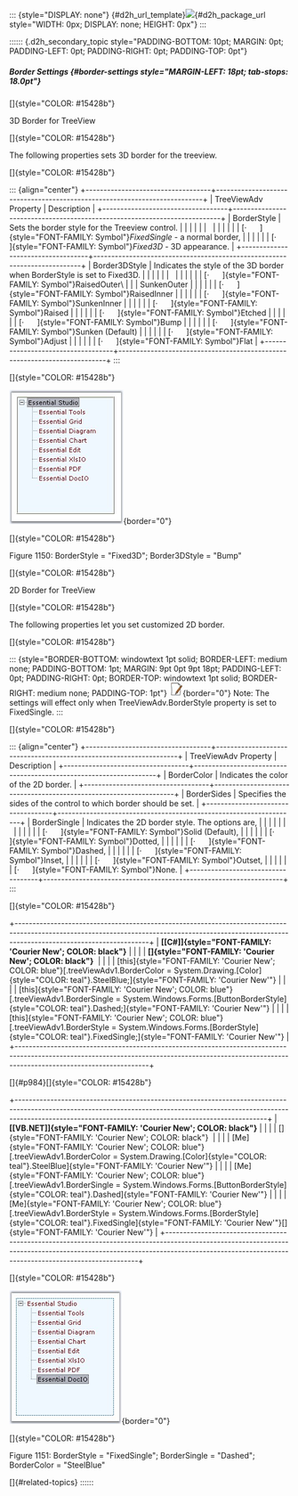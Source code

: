 ::: {style="DISPLAY: none"}
[](ms-xhelp:///?Id=d2h_url_template){#d2h_url_template}![](!package_url!){#d2h_package_url style="WIDTH: 0px; DISPLAY: none; HEIGHT: 0px"}
:::

:::::: {.d2h_secondary_topic style="PADDING-BOTTOM: 10pt; MARGIN: 0pt; PADDING-LEFT: 0pt; PADDING-RIGHT: 0pt; PADDING-TOP: 0pt"}
##### Border Settings {#border-settings style="MARGIN-LEFT: 18pt; tab-stops: 18.0pt"}

[]{style="COLOR: #15428b"} 

3D Border for TreeView

[]{style="COLOR: #15428b"} 

The following properties sets 3D border for the treeview.

[]{style="COLOR: #15428b"} 

::: {align="center"}
+-----------------------------------+--------------------------------------------------------------------------+
| TreeViewAdv Property              | Description                                                              |
+-----------------------------------+--------------------------------------------------------------------------+
| BorderStyle                       | Sets the border style for the Treeview control.                          |
|                                   |                                                                          |
|                                   |                                                                          |
|                                   |                                                                          |
|                                   | [·      ]{style="FONT-FAMILY: Symbol"}*FixedSingle* - a normal border,   |
|                                   |                                                                          |
|                                   | [·      ]{style="FONT-FAMILY: Symbol"}*Fixed3D* - 3D appearance.         |
+-----------------------------------+--------------------------------------------------------------------------+
| Border3DStyle                     | Indicates the style of the 3D border when BorderStyle is set to Fixed3D. |
|                                   |                                                                          |
|                                   |                                                                          |
|                                   |                                                                          |
|                                   | [·      ]{style="FONT-FAMILY: Symbol"}RaisedOuter\                       |
|                                   | SunkenOuter                                                              |
|                                   |                                                                          |
|                                   | [·      ]{style="FONT-FAMILY: Symbol"}RaisedInner                        |
|                                   |                                                                          |
|                                   | [·      ]{style="FONT-FAMILY: Symbol"}SunkenInner                        |
|                                   |                                                                          |
|                                   | [·      ]{style="FONT-FAMILY: Symbol"}Raised                             |
|                                   |                                                                          |
|                                   | [·      ]{style="FONT-FAMILY: Symbol"}Etched                             |
|                                   |                                                                          |
|                                   | [·      ]{style="FONT-FAMILY: Symbol"}Bump                               |
|                                   |                                                                          |
|                                   | [·      ]{style="FONT-FAMILY: Symbol"}Sunken (Default)                   |
|                                   |                                                                          |
|                                   | [·      ]{style="FONT-FAMILY: Symbol"}Adjust                             |
|                                   |                                                                          |
|                                   | [·      ]{style="FONT-FAMILY: Symbol"}Flat                               |
+-----------------------------------+--------------------------------------------------------------------------+
:::

[]{style="COLOR: #15428b"} 

![](ImagesExt/image76_1126.jpg){border="0"}

[]{style="COLOR: #15428b"} 

Figure 1150: BorderStyle = \"Fixed3D\"; Border3DStyle = \"Bump\"

[]{style="COLOR: #15428b"} 

2D Border for TreeView

[]{style="COLOR: #15428b"} 

The following properties let you set customized 2D border.

[]{style="COLOR: #15428b"} 

::: {style="BORDER-BOTTOM: windowtext 1pt solid; BORDER-LEFT: medium none; PADDING-BOTTOM: 1pt; MARGIN: 9pt 0pt 9pt 18pt; PADDING-LEFT: 0pt; PADDING-RIGHT: 0pt; BORDER-TOP: windowtext 1pt solid; BORDER-RIGHT: medium none; PADDING-TOP: 1pt"}
![](ImagesExt/image76_1.jpg){border="0"} Note: The settings will effect only when TreeViewAdv.BorderStyle property is set to FixedSingle.
:::

[]{style="COLOR: #15428b"} 

::: {align="center"}
+-----------------------------------+-------------------------------------------------------------------+
| TreeViewAdv Property              | Description                                                       |
+-----------------------------------+-------------------------------------------------------------------+
| BorderColor                       | Indicates the color of the 2D border.                             |
+-----------------------------------+-------------------------------------------------------------------+
| BorderSides                       | Specifies the sides of the control to which border should be set. |
+-----------------------------------+-------------------------------------------------------------------+
| BorderSingle                      | Indicates the 2D border style. The options are,                   |
|                                   |                                                                   |
|                                   |                                                                   |
|                                   |                                                                   |
|                                   | [·      ]{style="FONT-FAMILY: Symbol"}Solid (Default),            |
|                                   |                                                                   |
|                                   | [·      ]{style="FONT-FAMILY: Symbol"}Dotted,                     |
|                                   |                                                                   |
|                                   | [·      ]{style="FONT-FAMILY: Symbol"}Dashed,                     |
|                                   |                                                                   |
|                                   | [·      ]{style="FONT-FAMILY: Symbol"}Inset,                      |
|                                   |                                                                   |
|                                   | [·      ]{style="FONT-FAMILY: Symbol"}Outset,                     |
|                                   |                                                                   |
|                                   | [·      ]{style="FONT-FAMILY: Symbol"}None.                       |
+-----------------------------------+-------------------------------------------------------------------+
:::

[]{style="COLOR: #15428b"} 

+-------------------------------------------------------------------------------------------------------------------------------------------------------------------------------------------------+
| **[\[C#\]]{style="FONT-FAMILY: 'Courier New'; COLOR: black"}**                                                                                                                                  |
|                                                                                                                                                                                                 |
| **[]{style="FONT-FAMILY: 'Courier New'; COLOR: black"}**                                                                                                                                        |
|                                                                                                                                                                                                 |
| [this]{style="FONT-FAMILY: 'Courier New'; COLOR: blue"}[.treeViewAdv1.BorderColor = System.Drawing.[Color]{style="COLOR: teal"}.SteelBlue;]{style="FONT-FAMILY: 'Courier New'"}                 |
|                                                                                                                                                                                                 |
| [this]{style="FONT-FAMILY: 'Courier New'; COLOR: blue"}[.treeViewAdv1.BorderSingle = System.Windows.Forms.[ButtonBorderStyle]{style="COLOR: teal"}.Dashed;]{style="FONT-FAMILY: 'Courier New'"} |
|                                                                                                                                                                                                 |
| [this]{style="FONT-FAMILY: 'Courier New'; COLOR: blue"}[.treeViewAdv1.BorderStyle = System.Windows.Forms.[BorderStyle]{style="COLOR: teal"}.FixedSingle;]{style="FONT-FAMILY: 'Courier New'"}   |
+-------------------------------------------------------------------------------------------------------------------------------------------------------------------------------------------------+

[]{#p984}[]{style="COLOR: #15428b"} 

+----------------------------------------------------------------------------------------------------------------------------------------------------------------------------------------------------------------------------------+
| **[\[VB.NET\]]{style="FONT-FAMILY: 'Courier New'; COLOR: black"}**                                                                                                                                                               |
|                                                                                                                                                                                                                                  |
| []{style="FONT-FAMILY: 'Courier New'; COLOR: black"}                                                                                                                                                                             |
|                                                                                                                                                                                                                                  |
| [Me]{style="FONT-FAMILY: 'Courier New'; COLOR: blue"}[.treeViewAdv1.BorderColor = System.Drawing.[Color]{style="COLOR: teal"}.SteelBlue]{style="FONT-FAMILY: 'Courier New'"}                                                     |
|                                                                                                                                                                                                                                  |
| [Me]{style="FONT-FAMILY: 'Courier New'; COLOR: blue"}[.treeViewAdv1.BorderSingle = System.Windows.Forms.[ButtonBorderStyle]{style="COLOR: teal"}.Dashed]{style="FONT-FAMILY: 'Courier New'"}                                     |
|                                                                                                                                                                                                                                  |
| [Me]{style="FONT-FAMILY: 'Courier New'; COLOR: blue"}[.treeViewAdv1.BorderStyle = System.Windows.Forms.[BorderStyle]{style="COLOR: teal"}.FixedSingle]{style="FONT-FAMILY: 'Courier New'"}[]{style="FONT-FAMILY: 'Courier New'"} |
+----------------------------------------------------------------------------------------------------------------------------------------------------------------------------------------------------------------------------------+

[]{style="COLOR: #15428b"} 

![](ImagesExt/image76_1127.jpg){border="0"}

[]{style="COLOR: #15428b"} 

Figure 1151: BorderStyle = \"FixedSingle\"; BorderSingle = \"Dashed\"; BorderColor = \"SteelBlue\"

[]{#related-topics}
::::::
